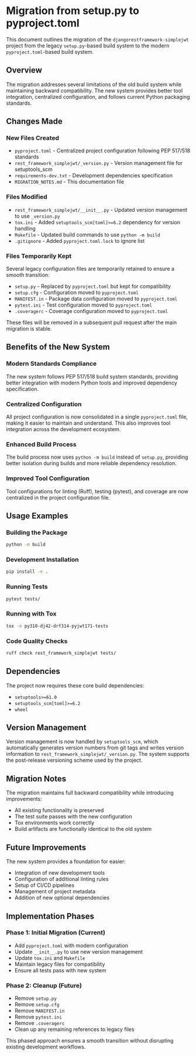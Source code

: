 # Migration from setup.py to pyproject.toml

This document outlines the migration of the `djangorestframework-simplejwt` project from the legacy `setup.py`-based build system to the modern `pyproject.toml`-based build system.

## Overview

The migration addresses several limitations of the old build system while maintaining backward compatibility. The new system provides better tool integration, centralized configuration, and follows current Python packaging standards.

## Changes Made

### New Files Created
- `pyproject.toml` - Centralized project configuration following PEP 517/518 standards
- `rest_framework_simplejwt/_version.py` - Version management file for setuptools_scm
- `requirements-dev.txt` - Development dependencies specification
- `MIGRATION_NOTES.md` - This documentation file

### Files Modified
- `rest_framework_simplejwt/__init__.py` - Updated version management to use `_version.py`
- `tox.ini` - Added `setuptools_scm[toml]>=6.2` dependency for version handling
- `Makefile` - Updated build commands to use `python -m build`
- `.gitignore` - Added `pyproject.toml.lock` to ignore list

### Files Temporarily Kept
Several legacy configuration files are temporarily retained to ensure a smooth transition:
- `setup.py` - Replaced by `pyproject.toml` but kept for compatibility
- `setup.cfg` - Configuration moved to `pyproject.toml`
- `MANIFEST.in` - Package data configuration moved to `pyproject.toml`
- `pytest.ini` - Test configuration moved to `pyproject.toml`
- `.coveragerc` - Coverage configuration moved to `pyproject.toml`

These files will be removed in a subsequent pull request after the main migration is stable.

## Benefits of the New System

### Modern Standards Compliance
The new system follows PEP 517/518 build system standards, providing better integration with modern Python tools and improved dependency specification.

### Centralized Configuration
All project configuration is now consolidated in a single `pyproject.toml` file, making it easier to maintain and understand. This also improves tool integration across the development ecosystem.

### Enhanced Build Process
The build process now uses `python -m build` instead of `setup.py`, providing better isolation during builds and more reliable dependency resolution.

### Improved Tool Configuration
Tool configurations for linting (Ruff), testing (pytest), and coverage are now centralized in the project configuration file.

## Usage Examples

### Building the Package
```bash
python -m build
```

### Development Installation
```bash
pip install -e .
```

### Running Tests
```bash
pytest tests/
```

### Running with Tox
```bash
tox -e py310-dj42-drf314-pyjwt171-tests
```

### Code Quality Checks
```bash
ruff check rest_framework_simplejwt tests/
```

## Dependencies

The project now requires these core build dependencies:
- `setuptools>=61.0`
- `setuptools_scm[toml]>=6.2`
- `wheel`

## Version Management

Version management is now handled by `setuptools_scm`, which automatically generates version numbers from git tags and writes version information to `rest_framework_simplejwt/_version.py`. The system supports the post-release versioning scheme used by the project.

## Migration Notes

The migration maintains full backward compatibility while introducing improvements:
- All existing functionality is preserved
- The test suite passes with the new configuration
- Tox environments work correctly
- Build artifacts are functionally identical to the old system

## Future Improvements

The new system provides a foundation for easier:
- Integration of new development tools
- Configuration of additional linting rules
- Setup of CI/CD pipelines
- Management of project metadata
- Addition of new optional dependencies

## Implementation Phases

### Phase 1: Initial Migration (Current)
- Add `pyproject.toml` with modern configuration
- Update `__init__.py` to use new version management
- Update `tox.ini` and `Makefile`
- Maintain legacy files for compatibility
- Ensure all tests pass with new system

### Phase 2: Cleanup (Future)
- Remove `setup.py`
- Remove `setup.cfg`
- Remove `MANIFEST.in`
- Remove `pytest.ini`
- Remove `.coveragerc`
- Clean up any remaining references to legacy files

This phased approach ensures a smooth transition without disrupting existing development workflows.
